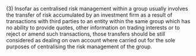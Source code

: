 (3) Insofar as centralised risk management within a group usually involves the transfer of risk accumulated by an investment firm as a result of transactions with third parties to an entity within the same group which has no ability to provide quotes, other information on trading interests or to reject or amend such transactions, those transfers should be still considered as dealing on own account where carried out for the sole purposes of centralising the risk management of the group.